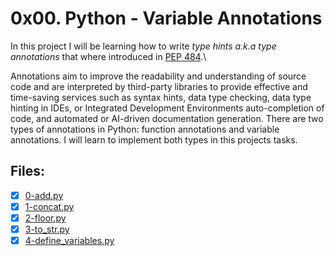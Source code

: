 # 0x00. Python - Variable Annotations
In this project I will be learning how to write *type hints a.k.a type annotations* that where introduced in [PEP 484]('https://peps.python.org/pep-0484').\

Annotations aim to improve the readability and understanding of source code and are interpreted by third-party libraries to provide effective and time-saving services such as syntax hints,
data type checking, data type hinting in IDEs, or Integrated Development Environments auto-completion of code, and automated or AI-driven documentation generation.
There are two types of annotations in Python: function annotations and variable annotations. I will learn to implement both types in this projects tasks.

## Files:
* [x] [0-add.py](./add.py)
* [x] [1-concat.py](./1-concat.py)
* [x] [2-floor.py](./2-floor.py)
* [x] [3-to_str.py](./3-to_str.py)
* [x] [4-define_variables.py](./4-define_variables.py)